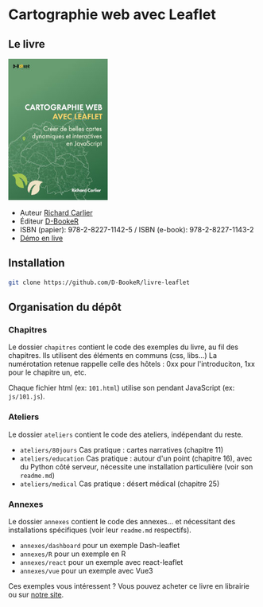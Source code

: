 # Cartographie web avec Leaflet

## Le livre

![Couverture du livre Cartographie web avec Leaflet](leaflet-couverture-vignette.jpg)

-   Auteur [Richard Carlier](https://www.linkedin.com/in/rcarlier)
-   Éditeur [D-BookeR](https://www.d-booker.fr)
-   ISBN (papier): 978-2-8227-1142-5 / ISBN (e-book): 978-2-8227-1143-2
-   [Démo en live](https://livre-leaflet.d-booker.info/)

## Installation

```sh
git clone https://github.com/D-BookeR/livre-leaflet
```

## Organisation du dépôt

### Chapitres

Le dossier `chapitres` contient le code des exemples du livre, au fil des chapitres. Ils utilisent des éléments en communs (css, libs...) La numérotation retenue rappelle celle des hôtels : 0xx pour l'introduciton, 1xx pour le chapitre un, etc.

Chaque fichier html (ex: `101.html`) utilise son pendant JavaScript (ex: `js/101.js`).


### Ateliers

Le dossier `ateliers` contient le code des ateliers, indépendant du reste.

-   `ateliers/80jours` Cas pratique : cartes narratives (chapitre 11)
-   `ateliers/education` Cas pratique : autour d'un point (chapitre 16), avec du Python côté serveur, nécessite une installation particulière (voir son `readme.md`)
-   `ateliers/medical` Cas pratique : désert médical (chapitre 25)

### Annexes

Le dossier `annexes` contient le code des annexes... et nécessitant des installations spécifiques (voir leur `readme.md` respectifs).

-   `annexes/dashboard` pour un exemple Dash-leaflet
-   `annexes/R` pour un exemple en R
-   `annexes/react` pour un exemple avec react-leaflet
-   `annexes/vue` pour un exemple avec Vue3


Ces exemples vous intéressent ? Vous pouvez acheter ce livre en librairie ou sur [notre site](https://www.d-booker.fr/programmation-et-langage/819-cartographie-web-avec-leaflet.html). 